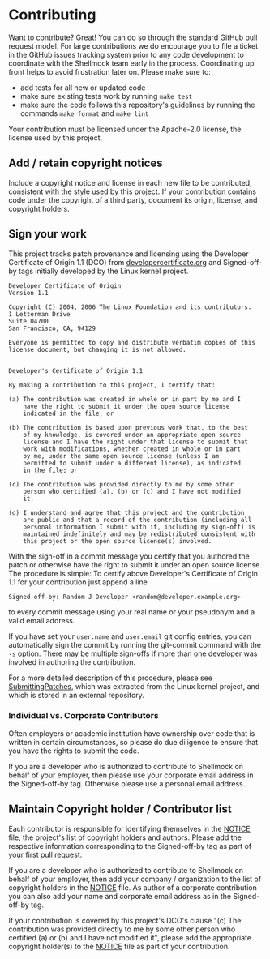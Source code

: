 <!---
  Copyright (c) 2022 - for information on the respective copyright owner
  see the NOTICE file or the repository
  https://github.com/boschresearch/shellmock

  Licensed under the Apache License, Version 2.0 (the "License"); you may not
  use this file except in compliance with the License. You may obtain a copy of
  the License at

    http://www.apache.org/licenses/LICENSE-2.0

  Unless required by applicable law or agreed to in writing, software
  distributed under the License is distributed on an "AS IS" BASIS, WITHOUT
  WARRANTIES OR CONDITIONS OF ANY KIND, either express or implied. See the
  License for the specific language governing permissions and limitations under
  the License.
-->

# Contributing

Want to contribute?
Great!
You can do so through the standard GitHub pull request model.
For large contributions we do encourage you to file a ticket in the GitHub
issues tracking system prior to any code development to coordinate with the
Shellmock team early in the process.
Coordinating up front helps to avoid frustration later on.
Please make sure to:

- add tests for all new or updated code
- make sure existing tests work by running `make test`
- make sure the code follows this repository's guidelines by running the
  commands `make format` and `make lint`

Your contribution must be licensed under the Apache-2.0 license, the license
used by this project.

## Add / retain copyright notices

Include a copyright notice and license in each new file to be contributed,
consistent with the style used by this project.
If your contribution contains code under the copyright of a third party,
document its origin, license, and copyright holders.

## Sign your work

This project tracks patch provenance and licensing using the Developer
Certificate of Origin 1.1 (DCO) from [developercertificate.org][DCO] and
Signed-off-by tags initially developed by the Linux kernel project.

```text
Developer Certificate of Origin
Version 1.1

Copyright (C) 2004, 2006 The Linux Foundation and its contributors.
1 Letterman Drive
Suite D4700
San Francisco, CA, 94129

Everyone is permitted to copy and distribute verbatim copies of this
license document, but changing it is not allowed.


Developer's Certificate of Origin 1.1

By making a contribution to this project, I certify that:

(a) The contribution was created in whole or in part by me and I
    have the right to submit it under the open source license
    indicated in the file; or

(b) The contribution is based upon previous work that, to the best
    of my knowledge, is covered under an appropriate open source
    license and I have the right under that license to submit that
    work with modifications, whether created in whole or in part
    by me, under the same open source license (unless I am
    permitted to submit under a different license), as indicated
    in the file; or

(c) The contribution was provided directly to me by some other
    person who certified (a), (b) or (c) and I have not modified
    it.

(d) I understand and agree that this project and the contribution
    are public and that a record of the contribution (including all
    personal information I submit with it, including my sign-off) is
    maintained indefinitely and may be redistributed consistent with
    this project or the open source license(s) involved.
```

With the sign-off in a commit message you certify that you authored the patch or
otherwise have the right to submit it under an open source license.
The procedure is simple:
To certify above Developer's Certificate of Origin 1.1 for your contribution
just append a line

```text
Signed-off-by: Random J Developer <random@developer.example.org>
```

to every commit message using your real name or your pseudonym and a valid email
address.

If you have set your `user.name` and `user.email` git config entries, you can
automatically sign the commit by running the git-commit command with the `-s`
option.
There may be multiple sign-offs if more than one developer was involved in
authoring the contribution.

For a more detailed description of this procedure, please see
[SubmittingPatches], which was extracted from the Linux kernel project, and
which is stored in an external repository.

### Individual vs. Corporate Contributors

Often employers or academic institution have ownership over code that is written
in certain circumstances, so please do due diligence to ensure that you have the
rights to submit the code.

If you are a developer who is authorized to contribute to Shellmock on behalf of
your employer, then please use your corporate email address in the Signed-off-by
tag.
Otherwise please use a personal email address.

## Maintain Copyright holder / Contributor list

Each contributor is responsible for identifying themselves in the [NOTICE] file,
the project's list of copyright holders and authors.
Please add the respective information corresponding to the Signed-off-by tag as
part of your first pull request.

If you are a developer who is authorized to contribute to Shellmock on behalf of
your employer, then add your company / organization to the list of copyright
holders in the [NOTICE] file.
As author of a corporate contribution you can also add your name and corporate
email address as in the Signed-off-by tag.

If your contribution is covered by this project's DCO's clause "(c) The
contribution was provided directly to me by some other person who certified (a)
or (b) and I have not modified it", please add the appropriate copyright
holder(s) to the [NOTICE] file as part of your contribution.

<!---
  Copyright (c) 2022 - for information on the respective copyright owner
  see the NOTICE file or the repository
  https://github.com/boschresearch/shellmock

  Licensed under the Apache License, Version 2.0 (the "License"); you may not
  use this file except in compliance with the License. You may obtain a copy of
  the License at

    http://www.apache.org/licenses/LICENSE-2.0

  Unless required by applicable law or agreed to in writing, software
  distributed under the License is distributed on an "AS IS" BASIS, WITHOUT
  WARRANTIES OR CONDITIONS OF ANY KIND, either express or implied. See the
  License for the specific language governing permissions and limitations under
  the License.
-->

[DCO]: https://developercertificate.org/
[NOTICE]: ./NOTICE
[SubmittingPatches]: https://github.com/wking/signed-off-by/blob/7d71be37194df05c349157a2161c7534feaf86a4/Documentation/SubmittingPatches
